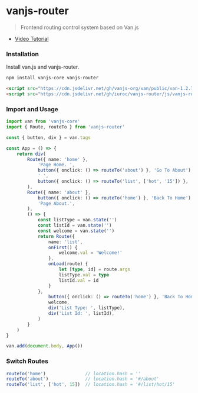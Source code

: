 # vanjs-router

> Frontend routing control system based on Van.js

- [Video Tutorial](https://www.bilibili.com/video/BV13K411474d/)

<!-- [English](./README.md) | [简体中文](./README_zh.md) -->

### Installation

Install van.js and vanjs-router.

```bash
npm install vanjs-core vanjs-router
```

```html
<script src="https://cdn.jsdelivr.net/gh/vanjs-org/van/public/van-1.2.7.nomodule.min.js"></script>
<script src="https://cdn.jsdelivr.net/gh/iuroc/vanjs-router/js/vanjs-router-1.1.8.nomodule.js"></script>
```

### Import and Usage

```typescript
import van from 'vanjs-core'
import { Route, routeTo } from 'vanjs-router'

const { button, div } = van.tags

const App = () => {
    return div(
        Route({ name: 'home' },
            'Page Home. ',
            button({ onclick: () => routeTo('about') }, 'Go To About'),
            ' ',
            button({ onclick: () => routeTo('list', ['hot', '15']) }, 'Go To Hot List'),
        ),
        Route({ name: 'about' },
            button({ onclick: () => routeTo('home') }, 'Back To Home'), ' ',
            'Page About.',
        ),
        () => {
            const listType = van.state('')
            const listId = van.state('')
            const welcome = van.state('')
            return Route({
                name: 'list',
                onFirst() {
                    welcome.val = 'Welcome!'
                },
                onLoad(route) {
                    let [type, id] = route.args
                    listType.val = type
                    listId.val = id
                }
            },
                button({ onclick: () => routeTo('home') }, 'Back To Home'), ' ',
                welcome,
                div('List Type: ', listType),
                div('List Id: ', listId),
            )
        }
    )
}

van.add(document.body, App())
```

### Switch Routes

```typescript
routeTo('home')               // location.hash = ''
routeTo('about')              // location.hash = '#/about'
routeTo('list', ['hot', 15])  // location.hash = '#/list/hot/15'
```
